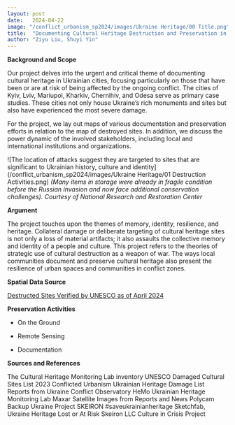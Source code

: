 ```yaml
---
layout: post
date:   2024-04-22
image: "/conflict_urbanism_sp2024/images/Ukraine Heritage/00 Title.png"
title:  "Documenting Cultural Heritage Destruction and Preservation in Ukrainian Cities in Conflict"
author: "Ziyu Liu, Shuyi Yin"
---
```

**Background and Scope**

Our project delves into the urgent and critical theme of documenting cultural heritage in Ukrainian cities, focusing particularly on those that have been or are at risk of being affected by the ongoing conflict. The cities of Kyiv,  Lviv, Mariupol, Kharkiv, Chernihiv, and Odesa serve as primary case studies. These cities not only house Ukraine’s rich monuments and sites but also have experienced the most severe damage. 

For the project, we lay out maps of various documentation and preservation efforts in relation to the map of destroyed sites. In addition, we discuss the power dynamic of the involved stakeholders, including local and international institutions and organizations. 

![The location of attacks suggest they are targeted to sites that are significant to Ukrainian history, culture and identity](/conflict_urbanism_sp2024/images/Ukraine Heritage/01 Destruction Activities.png) 
*(Many items in storage were already in fragile condition before the Russian invasion and now face additional conservation challenges). Courtesy of National Research and Restoration Center*

**Argument**

The project touches upon the themes of memory, identity, resilience, and heritage. Collateral damage or deliberate targeting of cultural heritage sites is not only a loss of material artifacts; it also assaults the collective memory and identity of a people and culture. This project refers to the theories of strategic use of cultural destruction as a weapon of war. The ways local communities document and preserve cultural heritage also present the resilience of urban spaces and communities in conflict zones. 

**Spatial Data Source**

[Destructed Sites Verified by UNESCO as of April 2024](https://docs.google.com/spreadsheets/d/16StISzzJD2FGsbwBaLa6dWbJICz9ikyvWeWc_ZCzJBI/)

**Preservation Activities**

- On the Ground

- Remote Sensing 

- Documentation

**Sources and References**

The Cultural Heritage Monitoring Lab inventory
UNESCO Damaged Cultural Sites List
2023 Conflicted Urbanism Ukrainian Heritage Damage List
Reports from Ukraine Conflict Observatory
HeMo Ukrainian Heritage Monitoring Lab 
Maxar Satellite Images from Reports and News
Polycam Backup Ukraine Project
SKEIRON #saveukrainianheritage
Sketchfab, Ukraine Heritage Lost or At Risk
Skeiron LLC Culture in Crisis Project


